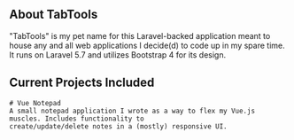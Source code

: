 ## About TabTools

"TabTools" is my pet name for this Laravel-backed application meant to house any and all
web applications I decide(d) to code up in my spare time. It runs on Laravel 5.7 and utilizes Bootstrap 4
for its design.

## Current Projects Included
	# Vue Notepad
	A small notepad application I wrote as a way to flex my Vue.js muscles. Includes functionality to
	create/update/delete notes in a (mostly) responsive UI.
